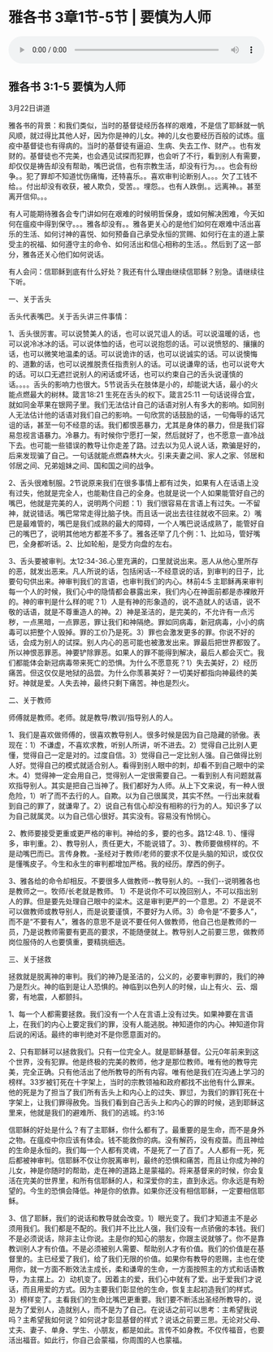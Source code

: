# 雅各书 3章1节-5节 | 要慎为人师

<audio style="width: 100%;" preload="false" controls controlslist="nodownload"><source src="http://file.simai.life/audio/mp3/2020/200322_001.mp3" type="audio/mpeg">Your browser does not support the audio element.</audio>


## 雅各书 3:1-5  要慎为人师

3月22日讲道

雅各书的背景：和我们类似，当时的基督徒经历各样的艰难，不是信了耶稣就一帆风顺，就过得比其他人好，因为你是神的儿女。神的儿女也要经历百般的试炼。瘟疫中基督徒也有得病的。当时的基督徒有逼迫、生病、失去工作、财产。。也有发财的。基督徒也不完美，也会遇见试探而犯罪，也会听了不行，看到别人有需要，却仅仅是祷告却没有帮助，嘴巴说信，也有宗教生活，却没有行为。。。也会有纷争。。犯了罪却不知道忧伤痛悔，还特喜乐。。喜欢审判论断别人。。。欠了工钱不给。。付出却没有收获，被人欺负，受苦。。埋怨。。也有人跌倒。。远离神。。甚至离开信仰。。。

有人可能期待雅各会专门讲如何在艰难的时候明哲保身，或如何解决困难，今天如何在瘟疫中得到保守。。。雅各却没有。。雅各更关心的是他们如何在艰难中活出喜乐的生活、如何讨神的喜悦、如何预备自己承受永恒的赏赐、如何行在主的道上蒙受主的祝福、如何遵守主的命令、如何活出和信心相称的生活。。然后到了这一部分，雅各还关心他们如何说话。

有人会问：信耶稣到底有什么好处？我还有什么理由继续信耶稣？别急。请继续往下听。

一、关于舌头

舌头代表嘴巴。关于舌头讲三件事情：

1、舌头很厉害。可以说赞美人的话，也可以说咒诅人的话。可以说温暖的话，也可以说冷冰冰的话。可以说体恤的话，也可以说抱怨的话。可以说愤怒的、攘攘的话，也可以微笑地温柔的话。可以说诡诈的话，也可以说诚实的话。可以说懊悔的、道歉的话，也可以说推脱责任指责别人的话。可以说谦卑的话，也可以说夸大的话。可以口无遮拦说别人的闲话或坏话，也可以约束自己的舌头说谨慎的话。。。。舌头的影响力也很大。5节说舌头在肢体是小的，却能说大话，最小的火能点燃最大的树林。箴言18:21 生死在舌头的权下。箴言25:11 一句话说得合宜，就如同金苹果在银网子里。我们无法估计自己的话语对别人有多大的影响。如同别人无法估计他的话语对我们自己的影响。一句欣赏的话鼓励的话，一句侮辱的话咒诅的话，甚至一句不经意的话。我们都恨恶暴力，尤其是身体的暴力，但是我们容易忽视言语暴力。冷暴力。有时候你宁愿打一架，然后就好了，也不愿意一直冷战下去。也可能一些错误的教导让你走差了路。过去以为见人说人话，欺骗是好的，后来发现骗了自己。一句话就能点燃森林大火。引来夫妻之间、家人之家、邻居和邻居之间、兄弟姐妹之间、国和国之间的战争。

2、舌头很难制服。2节说原来我们在很多事情上都有过失，如果有人在话语上没有过失，他就是完全人，也能勒住自己的全身。也就是说一个人如果能管好自己的嘴巴，他就是完美的人，说明两个问题：1）我们很容易在言语上有过失。一不留神，就说错话。嘴巴常常走得比脑子快。而且话一说出去往往就收不回来。2）嘴巴是最难管的，嘴巴是我们成熟的最大的障碍，一个人嘴巴说话成熟了，能管好自己的嘴巴了，说明其他地方都差不多了。雅各还举了几个例：1、比如马，管好嘴巴，全身都听话。2、比如轮船，是受方向盘的左右。

3、舌头要被审判。太12:34-36.心里充满的，口里就说出来。恶人从他心里所存的恶，就发出恶来。凡人所说的话，包括闲话--不经意说的话，到审判的日子，比要句句供出来。神审判我们的言语，也审判我们的内心。林前4:5 主耶稣再来审判每一个人的时候，我们心中的隐情都会暴露出来，我们内心在神面前都是赤裸敞开的。神的审判是什么样的呢？1）人是有神的形象造的，说不造就人的话语，说不敬的话语，就是不尊重造人的神。2）神是圣洁的，是完美的，不允许有一点污秽，一点黑暗，一点罪恶，罪让我们和神隔绝。罪如同病毒，新冠病毒，小小的病毒可以把整个人毁掉。罪的工价乃是死。3）罪也会激发更多的罪。你说不好的话，会成为别人的试探。别人内心的恶可能也被激发出来。罪最后把世界都毁了。所以神恨恶罪恶。神要铲除罪恶。如果人的罪不能得到解决，最后人都会灭亡。我们都能体会新冠病毒带来死亡的恐惧。为什么不愿意死？1）失去美好，2）经历痛苦。但这仅仅是地狱的品尝。为什么你羡慕美好？一切美好都指向神最终的美好。神就是爱。人失去神，最终只剩下痛苦。神也是烈火。

二、关于教师

师傅就是教师。老师。就是教导/教训/指导别人的人。

1、我们是喜欢做师傅的，很喜欢教导别人。很多时候是因为自己隐藏的骄傲。表现在：1）不谦虚，不喜欢求教，听别人所讲，听不进去。2）觉得自己比别人更懂，觉得自己一定是对的。过度自信。3）觉得自己一定比别人强。自己做得比别人好。觉得自己的模式就适合别人。看得到别人眼中的刺，却看不到自己眼中的梁木。4）觉得神一定会用自己，觉得别人一定很需要自己。一看到别人有问题就喜欢指导别人。其实是把自己当神了。我们都好为人师。从上下文来说，有一种人很危险，1）听了而不去行的人。自欺。以为自己很属灵，其实不然。一行出来就看到自己的罪了，就谦卑了。2）说自己有信心却没有相称的行为的人。知识多了以为自己就属灵。以为自己信心很好。其实没有。容易没有怜悯心。

2、教师要接受更重或更严格的审判。神给的多，要的也多。路12:48.  1）、懂得多，审判重。2）、教导别人，责任更大，不能说错了。3）、教师要做榜样的。不是动嘴巴而已。言传身教。-圣经对于教师/老师的要求不仅是头脑的知识，或仅仅是懂嘴皮子。今生和永生的审判都增加严格。我的经历。摩西的例子。

3、雅各给的命令却相反。不要很多人做教师--教导别人的。--我们--说明雅各也是教师之一。牧师/长老就是教师。
1）不是说你不可以挽回别人，不可以指出别人的罪。但是要先处理自己眼中的梁木。这是审判更严的一个意思。2）不是说不可以做教师或教导别人，而是说要谨慎，不要好为人师。3）命令是“不要多人”，而不是“不要有人”，雅各的意思不是说不要任何人做教师，他自己也是教师的一员，乃是说教师需要有更高的要求，不能随便就上。教导别人之前要三思，做教师岗位服侍的人也要慎重，要精挑细选。

三、关于拯救

拯救就是脱离神的审判。我们的神乃是圣洁的，公义的，必要审判罪的，我们的神乃是烈火。神的临到是让人恐惧的。神临到以色列人的时候，山上有火、云、烟雾，有地震，人都颤抖。

1、每一个人都需要拯救。我们没有一个人在言语上没有过失。如果神要在言语上，在我们的内心上要定我们的罪，没有人能逃脱。神知道你的内心。神知道你背后说的闲话。最终的审判绝对不是你愿意面对的。

2、只有耶稣可以拯救我们。只有一位完全人。就是耶稣基督。公元0年前来到这个世界，没有犯罪。他是终极的完美的教师，他才是那位教师。唯有他的教导完美，完全正确。只有他活出了他所教导的所有内容。唯有他是我们在沟通上学习的榜样。33岁被钉死在十字架上，当时的宗教领袖和政府都找不出他有什么罪来。他的死是为了担当了我们所有舌头上和内心上的过失、罪愆，为我们的罪钉死在十字架上，让我们罪得赦免。当我们看到自己舌头上和内心的罪的时候，逃到耶稣这里来，他就是我们的避难所、我们的逃城。约3:16

信耶稣的好处是什么？有了主耶稣，你什么都有了。最重要的是生命，而不是身外之物。在瘟疫中你应该有体会。钱不能救你的病。没有解药，没有疫苗。而且神给的生命是永恒的。我们每一个人都有灵魂，不是死了一了百了。人人都有一死，死后都被神审判。信耶稣不仅让你脱离审判，最终的恐惧和痛苦，而且让你成为神的儿女，神是你随时的帮助，走在神的道路上是蒙福的。将来基督来的时候，你会复活在完美的世界里，和所有信耶稣的人，和深爱你的主，直到永远。你永远是有盼望的。今生的恐惧会降低。神是你的依靠。如果你还没有相信耶稣，一定要相信耶稣。

3、信了耶稣，我们的说话和教导就会改变。1）眼光变了。我们才知道主不是必须用我们。我们都是不配的。我们并不比比人强，我们没有一点骄傲的本钱。我们不是必须说话，除非主让你说。主是你的知心的朋友，你跟主说就够了。你不是靠教训别人才有价值。不是必须被别人需要、帮助别人才有价值。我们的价值是在基督里的。主已经爱了我们，给了我们无限的价值。如果你有教导的恩赐，主也在使用你，就一方面不断效法主成长，柔和谦卑的生命，一方面按照主的方式和话语教导，为主摆上。2）动机变了。因着主的爱，我们心中就有了爱。出于爱我们才说话，而且用爱的方式。因为主要我们彰显他的生命，恢复主起初造我们的样式。3）榜样变了。主看我们的生命比嘴巴更重要。我们要不断活出圣经所教导的，说是为了爱别人，造就别人，而不是为了自己。在说话之前可以思考：主希望我说吗？主希望我如何说？如何说才彰显基督的样式？说话之前要三思。无论对父母、丈夫、妻子、单身、学生、小朋友，都是如此。言传不如身教。不仅传福音，也要活出福音。如此行，你自己会蒙福，你周围的人也蒙福。

